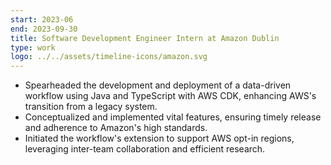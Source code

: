 ```yaml
---
start: 2023-06
end: 2023-09-30
title: Software Development Engineer Intern at Amazon Dublin
type: work
logo: ../../assets/timeline-icons/amazon.svg
---
```


- Spearheaded the development and deployment of a data-driven workflow using Java and TypeScript with AWS CDK, enhancing AWS's transition from a legacy system.
- Conceptualized and implemented vital features, ensuring timely release and adherence to Amazon's high standards.
- Initiated the workflow's extension to support AWS opt-in regions, leveraging inter-team collaboration and efficient research.
